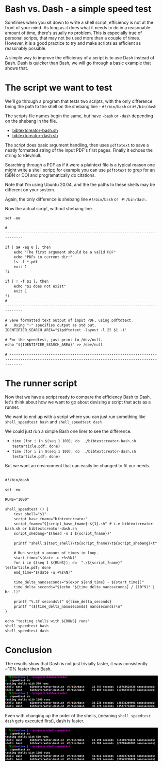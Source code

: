 # Bash vs. Dash - a simple speed test

Somtimes when you sit down to write a shell script, efficiency is not at the front of your mind. 
As long as it does what it needs to do in a reasonable amount of time, there's usually no problem.
This is especially true of personal scripts, that may not be used more than a couple of times. 
However, it is a good practice to try and make scripts as efficient as reasonably possible. 

A simple way to improve the efficiency of a script is to use Dash instead of Bash.
Dash is quicker than Bash, we will go through a basic example that shows that.

# The script we want to test

We'll go through a program that tests two scripts, with the only difference being the path to the shell on the shebang line - `#!/bin/bash` or `#!/bin/dash`.

The scripts file names begin the same, but have `-bash` or `-dash` depending on the shebang in the file.

- [bibtextcreator-bash.sh](bibtextcreator-bash.sh)
- [bibtextcreator-dash.sh](bibtextcreator-dash.sh)

The script does basic argument handling, then uses `pdftotext` to save a neatly formatted string of the input PDF's first pages. Finally it echoes the string to /dev/null.

Searching through a PDF as if it were a plaintext file is a typical reason one might write a shell script; for example you can use `pdftotext` to grep for an ISBN or DOI and programatically do citations.

Note that I'm using Ubuntu 20.04, and the the paths to these shells may be different on your system.

Again, the only difference is shebang line `#!/bin/bash` or ` #!/bin/dash`.

Now the actual script, without shebang line.


```shell
set -eu 

# --------------------------------------------------------------------------------------------------------------------------------------------------

if [ $# -eq 0 ]; then
    echo "The first argument should be a valid PDF"
    echo "PDFs in current dir:"
    ls -1 *.pdf
    exit 1
fi

if [ ! -f $1 ]; then
    echo "$1 does not exist"
    exit 1
fi
# --------------------------------------------------------------------------------------------------------------------------------------------------

# Save formatted text output of input PDF, using pdftotext.
#   Using "-" specifies output as std out. 
IDENTIFIER_SEARCH_AREA="$(pdftotext -layout -l 25 $1 -)"

# For the speedtest, just print to /dev/null.
echo "${IDENTIFIER_SEARCH_AREA}" >> /dev/null

# --------------------------------------------------------------------------------------------------------------------------------------------------
```

# The runner script  

Now that we have a script ready to compare the efficiency Bash to Dash, let's think about how we want to go about devising a script that acts as a runner.

We want to end up with a script where you can just run something like `shell_speedtest bash` and `shell_speedtest dash`

We could just run a simple Bash one liner to see the difference.

- `time (for i in $(seq 1 100); do  ./bibtextcreator-bash.sh testarticle.pdf; done)` 
- `time (for i in $(seq 1 100); do  ./bibtextcreator-dash.sh testarticle.pdf; done)` 

But we want an environment that can easily be changed to fit our needs. 

```shell

#!/bin/dash

set -eu

RUNS="1000"

shell_speedtest () {
    test_shell="$1"
    script_base_fname="bibtextcreator"
    script_fname="${script_base_fname}-${1}.sh" # i.e bibtextcreator-bash.sh or bibtextcreator-dash.sh
    script_shebang="$(head -n 1 ${script_fname})"
    
    printf "shell:${test_shell}\t${script_fname}\t${script_shebang}\t"
    
    # Run script x amount of times in loop.
    start_time="$(date -u +%s%N)"
    for i in $(seq 1 ${RUNS}); do  "./${script_fname}" testarticle.pdf; done
    end_time="$(date -u +%s%N)"
    
    time_delta_nanoseconds="$(expr ${end_time} - ${start_time})"
    time_delta_seconds="$(echo "${time_delta_nanoseconds} / (10^9)" | bc -l)"

    printf "%.3f seconds\t" ${time_delta_seconds}
    printf "(${time_delta_nanoseconds} nanoseconds)\n"
}

echo "testing shells with ${RUNS} runs"
shell_speedtest bash
shell_speedtest dash
```

# Conclusion

The results show that Dash is not just trivially faster, it was consistently ~10% faster than Bash. 

![runs](images/500-and-1000-runs.png)

Even with changing up the order of the shells, (meaning `shell_speedtest dash` gets executed first), dash is faster. 

![runs](images/reversed-runs.png)
